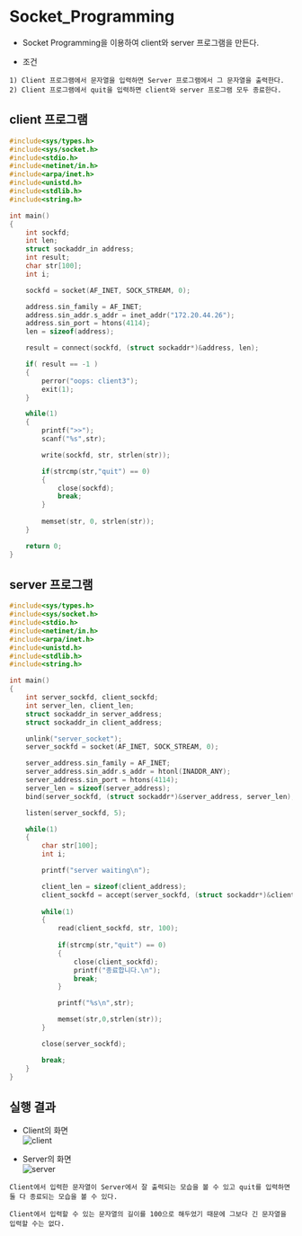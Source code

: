 # Socket_Programming

* Socket Programming을 이용하여 client와 server 프로그램을 만든다.  
  
* 조건
```
1) Client 프로그램에서 문자열을 입력하면 Server 프로그램에서 그 문자열을 출력한다.
2) Client 프로그램에서 quit을 입력하면 client와 server 프로그램 모두 종료한다.
```

## client 프로그램
```.c
#include<sys/types.h>
#include<sys/socket.h>
#include<stdio.h>
#include<netinet/in.h>
#include<arpa/inet.h>
#include<unistd.h>
#include<stdlib.h>
#include<string.h>

int main()
{
	int sockfd;
	int len;
	struct sockaddr_in address;
	int result;
	char str[100];
	int i;

	sockfd = socket(AF_INET, SOCK_STREAM, 0);

	address.sin_family = AF_INET;
	address.sin_addr.s_addr = inet_addr("172.20.44.26");
	address.sin_port = htons(4114);
	len = sizeof(address);

	result = connect(sockfd, (struct sockaddr*)&address, len);

	if( result == -1 )
	{
		perror("oops: client3");
		exit(1);
	}

	while(1)
	{
		printf(">>");
		scanf("%s",str);

		write(sockfd, str, strlen(str));

		if(strcmp(str,"quit") == 0)
		{
			close(sockfd);
			break;
		}
		
		memset(str, 0, strlen(str));
	}

	return 0;
}	
```

## server 프로그램
```.c
#include<sys/types.h>
#include<sys/socket.h>
#include<stdio.h>
#include<netinet/in.h>
#include<arpa/inet.h>
#include<unistd.h>
#include<stdlib.h>
#include<string.h>

int main()
{
	int server_sockfd, client_sockfd;
	int server_len, client_len;
	struct sockaddr_in server_address;
	struct sockaddr_in client_address;

	unlink("server_socket");
	server_sockfd = socket(AF_INET, SOCK_STREAM, 0);

	server_address.sin_family = AF_INET;
	server_address.sin_addr.s_addr = htonl(INADDR_ANY);
	server_address.sin_port = htons(4114);
	server_len = sizeof(server_address);
	bind(server_sockfd, (struct sockaddr*)&server_address, server_len);

	listen(server_sockfd, 5);

	while(1)
	{
		char str[100];
		int i;

		printf("server waiting\n");

		client_len = sizeof(client_address);
		client_sockfd = accept(server_sockfd, (struct sockaddr*)&client_address, &client_len);
	
		while(1)
		{
			read(client_sockfd, str, 100);
		
			if(strcmp(str,"quit") == 0) 
			{
				close(client_sockfd);
				printf("종료합니다.\n");
				break;
			}

			printf("%s\n",str);

			memset(str,0,strlen(str));
		}

		close(server_sockfd);

		break;
	}
}
```

## 실행 결과 
* Client의 화면  
![client](https://user-images.githubusercontent.com/28796089/100019368-41f05500-2e21-11eb-8390-d208b05335bc.JPG)  
  
* Server의 화면  
![server](https://user-images.githubusercontent.com/28796089/100019371-4288eb80-2e21-11eb-9788-30581c469604.JPG)  
  
```
Client에서 입력한 문자열이 Server에서 잘 출력되는 모습을 볼 수 있고 quit를 입력하면 둘 다 종료되는 모습을 볼 수 있다.

Client에서 입력할 수 있는 문자열의 길이를 100으로 해두었기 때문에 그보다 긴 문자열을 입력할 수는 없다.

```

